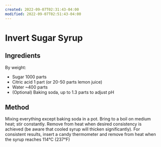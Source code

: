 ```yaml
---
created: 2022-09-07T02:31:43-04:00
modified: 2022-09-07T02:51:43-04:00
---
```


# Invert Sugar Syrup

## Ingredients
By weight:
* Sugar 1000 parts
* Citric acid 1 part (or 20-50 parts lemon juice)
* Water ~400 parts
* (Optional) Baking soda, up to 1.3 parts to adjust pH

## Method

Mixing everything except baking soda in a pot. Bring to a boil on medium heat; stir constantly. Remove from heat when desired consistency is achieved (be aware that cooled syrup will thicken significantly). For consistent results, insert a candy thermometer and remove from heat when the syrup reaches 114°C (237°F)
